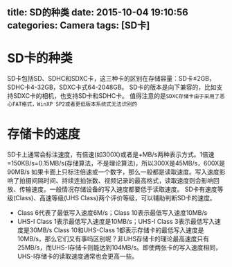 title: SD的种类
date: 2015-10-04 19:10:56
categories: Camera
tags: [SD卡]
---
<!--more-->
# SD卡的种类
SD卡包括SD、SDHC和SDXC卡，这三种卡的区别在存储容量：SD卡≤2GB，SDHC卡4-32GB，SDXC卡式64-2048GB。
SD卡的版本是向下兼容的，比如支持SDXC卡的相机，也支持SD卡和SDHC卡。
值得注意的是`SDXC存储卡由于采用了恶心FAT格式，WinXP SP2或者更低版本系统式无法识别的`

# 存储卡的速度
SD卡上通常会标注速度，有倍速(如300X)或者是+MB/s两种表示方式。1倍速=150KB/s=0.15MB/s(存储算法，不是理论算法)，所以300X是45MB/s，600X是90MB/s
如果卡面上只标注倍速或一个数字，那么一般都是读取速度。写入速度影响了拍摄间隔时间、持续连拍张数、视频记录的最高格式，读取速度则会影响回放、传输速度。一般情况存储设备的写入速度都要低于读取速度。
SD卡有速度等级(Class)、高速等级(UHS Class)两个评价等级，可以辅助判断SD卡的速度。
- Class 6代表了最低写入速度6M/s；Class 10表示最低写入速度10MB/s
- UHS-Ⅰ Class 1表示最低写入速度是10MB/s；UHS-Ⅰ Class 3表示最低写入速度是30MB/s
Class 10和UHS-Class 1都表示存储卡的最低写入速度是10MB/s，那么它们又有事吗区别呢？非UHS存储卡的理论最高速度只有25MB/s，而UHS-I存储卡则能达到104MB/s。即使两张卡的写入速度相同，UHS-I存储卡的读取速度通常也会更高一些。
